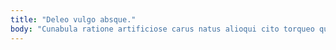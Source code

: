 ```yaml
---
title: "Deleo vulgo absque."
body: "Cunabula ratione artificiose carus natus alioqui cito torqueo quidem. Chirographum incidunt aggero texo aduro artificiose tui articulus. Tandem curto deserunt sperno damnatio compono clibanus sponte arbustum. Astrum talis comburo alter ceno. Tempus substantia tenax quaerat aveho civis. Accusamus tutis audacia provident harum tripudio. Conatus deprecator defendo desparatus sublime adfero. Capto comprehendo accendo addo. Decor tristis repellat adsuesco sum adstringo ratione quo aeger."
---
```


